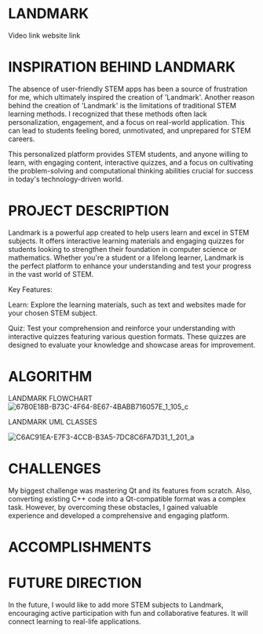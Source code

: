 # LANDMARK


Video link 
website link 

# INSPIRATION BEHIND LANDMARK

The absence of user-friendly STEM apps has been a source of frustration for me, which ultimately inspired the creation of 'Landmark'. Another reason behind the creation of 'Landmark' is the limitations of traditional STEM learning methods. I recognized that these methods often lack personalization, engagement, and a focus on real-world application. This can lead to students feeling bored, unmotivated, and unprepared for STEM careers. 

This personalized platform provides STEM students, and anyone willing to learn, with engaging content, interactive quizzes, and a focus on cultivating the problem-solving and computational thinking abilities crucial for success in today's technology-driven world.

# PROJECT DESCRIPTION
Landmark is a powerful app created to help users learn and excel in STEM subjects. It offers interactive learning materials and engaging quizzes for students looking to strengthen their foundation in computer science or mathematics. Whether you're a student or a lifelong learner, Landmark is the perfect platform to enhance your understanding and test your progress in the vast world of STEM.

Key Features:

Learn: Explore the learning materials, such as text and websites made for your chosen STEM subject.

Quiz: Test your comprehension and reinforce your understanding with interactive quizzes featuring various question formats. These quizzes are designed to evaluate your knowledge and showcase areas for improvement.





# ALGORITHM

LANDMARK FLOWCHART
![67B0E18B-B73C-4F64-8E67-4BABB716057E_1_105_c](https://github.com/oumarknt31/LANDMARK-Honor-Project-/assets/153241801/4d44ce5b-832f-4c8f-95c6-74aea737adfd)

LANDMARK UML CLASSES

![C6AC91EA-E7F3-4CCB-B3A5-7DC8C6FA7D31_1_201_a](https://github.com/oumarknt31/LANDMARK-Honor-Project-/assets/153241801/8cc94bbf-a314-4140-8c8d-450f7ab566f4)


# CHALLENGES
My biggest challenge was mastering Qt and its features from scratch. Also, converting existing C++ code into a Qt-compatible format was a complex task. However, by overcoming these obstacles, I gained valuable experience and developed a comprehensive and engaging platform.
# ACCOMPLISHMENTS

# FUTURE DIRECTION
In the future, I would like to add more STEM subjects to Landmark, encouraging active participation with fun and collaborative features. It will connect learning to real-life applications.
